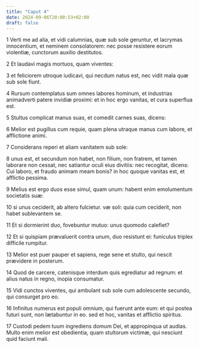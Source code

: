 ```yaml
---
title: "Caput 4"
date: 2024-09-06T20:00:53+02:00
draft: false
---
```



1 Verti me ad alia, et vidi calumnias, quæ sub sole geruntur, et lacrymas innocentium, et neminem consolatorem: nec posse resistere eorum violentiæ, cunctorum auxilio destitutos.

2 Et laudavi magis mortuos, quam viventes:

3 et feliciorem utroque iudicavi, qui necdum natus est, nec vidit mala quæ sub sole fiunt.

4 Rursum contemplatus sum omnes labores hominum, et industrias animadverti patere invidiæ proximi: et in hoc ergo vanitas, et cura superflua est.

5 Stultus complicat manus suas, et comedit carnes suas, dicens:

6 Melior est pugillus cum requie, quam plena utraque manus cum labore, et afflictione animi.

7 Considerans reperi et aliam vanitatem sub sole:

8 unus est, et secundum non habet, non filium, non fratrem, et tamen laborare non cessat, nec satiantur oculi eius divitiis: nec recogitat, dicens: Cui laboro, et fraudo animam meam bonis? in hoc quoque vanitas est, et afflictio pessima.

9 Melius est ergo duos esse simul, quam unum: habent enim emolumentum societatis suæ:

10 si unus ceciderit, ab altero fulcietur. væ soli: quia cum ceciderit, non habet sublevantem se.

11 Et si dormierint duo, fovebuntur mutuo: unus quomodo calefiet?

12 Et si quispiam prævaluerit contra unum, duo resistunt ei: funiculus triplex difficile rumpitur.

13 Melior est puer pauper et sapiens, rege sene et stulto, qui nescit prævidere in posterum.

14 Quod de carcere, catenisque interdum quis egrediatur ad regnum: et alius natus in regno, inopia consumatur.

15 Vidi cunctos viventes, qui ambulant sub sole cum adolescente secundo, qui consurget pro eo.

16 Infinitus numerus est populi omnium, qui fuerunt ante eum: et qui postea futuri sunt, non lætabuntur in eo. sed et hoc, vanitas et afflictio spiritus.

17 Custodi pedem tuum ingrediens domum Dei, et appropinqua ut audias. Multo enim melior est obedientia, quam stultorum victimæ, qui nesciunt quid faciunt mali.

